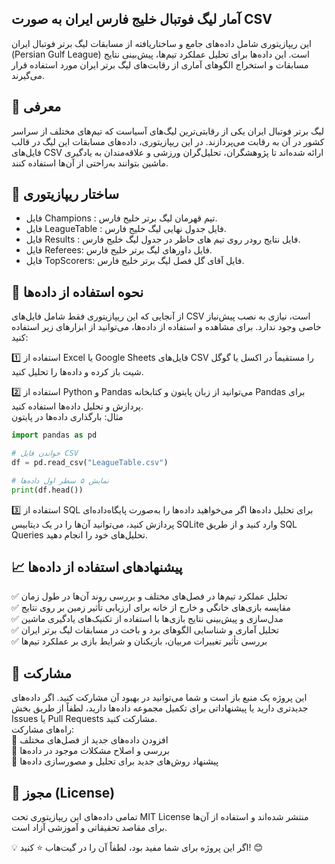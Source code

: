 ## آمار لیگ فوتبال خلیج فارس ایران به صورت CSV
این ریپازیتوری شامل داده‌های جامع و ساختاریافته از مسابقات لیگ برتر فوتبال ایران (Persian Gulf League) است. این داده‌ها برای تحلیل عملکرد تیم‌ها، پیش‌بینی نتایج مسابقات و استخراج الگوهای آماری از رقابت‌های لیگ برتر ایران مورد استفاده قرار می‌گیرند.

## 📌 معرفی
لیگ برتر فوتبال ایران یکی از رقابتی‌ترین لیگ‌های آسیاست که تیم‌های مختلف از سراسر کشور در آن به رقابت می‌پردازند. در این ریپازیتوری، داده‌های مسابقات این لیگ در قالب فایل‌های CSV ارائه شده‌اند تا پژوهشگران، تحلیل‌گران ورزشی و علاقه‌مندان به یادگیری ماشین بتوانند به‌راحتی از آن‌ها استفاده کنند.
## 📂 ساختار ریپازیتوری
- فایل Champions : تیم قهرمان لیگ برتر خلیج فارس.
- فایل LeagueTable : فایل جدول نهایی لیگ خلیج فارس.
- فایل Results : فایل نتایج رودر روی تیم های حاظر در جدول لیگ خلیج فارس.
- فایل Referees: فایل داورهای لیگ برتر خلیج فارس.
- فایل TopScorers: فایل آقای گل فصل لیگ برتر خلیج فارس.
## 🚀 نحوه استفاده از داده‌ها
از آنجایی که این ریپازیتوری فقط شامل فایل‌های CSV است، نیازی به نصب پیش‌نیاز خاصی وجود ندارد. برای مشاهده و استفاده از داده‌ها، می‌توانید از ابزارهای زیر استفاده کنید:

1️⃣ استفاده از Excel یا Google Sheets
فایل‌های CSV را مستقیماً در اکسل یا گوگل شیت باز کرده و داده‌ها را تحلیل کنید.

2️⃣ استفاده از Python و Pandas
می‌توانید از زبان پایتون و کتابخانه Pandas برای پردازش و تحلیل داده‌ها استفاده کنید.<br>
مثال: بارگذاری داده‌ها در پایتون
```python
import pandas as pd

# خواندن فایل CSV
df = pd.read_csv("LeagueTable.csv")

# نمایش ۵ سطر اول داده‌ها
print(df.head())

```
3️⃣ استفاده از SQL برای تحلیل داده‌ها
اگر می‌خواهید داده‌ها را به‌صورت پایگاه‌داده‌ای پردازش کنید، می‌توانید آن‌ها را در یک دیتابیس SQLite وارد کنید و از طریق SQL Queries تحلیل‌های خود را انجام دهید.
## 📈 پیشنهادهای استفاده از داده‌ها
✅ تحلیل عملکرد تیم‌ها در فصل‌های مختلف و بررسی روند آن‌ها در طول زمان<br>
✅ مقایسه بازی‌های خانگی و خارج از خانه برای ارزیابی تأثیر زمین بر روی نتایج<br>
✅ مدل‌سازی و پیش‌بینی نتایج بازی‌ها با استفاده از تکنیک‌های یادگیری ماشین<br>
✅ تحلیل آماری و شناسایی الگوهای برد و باخت در مسابقات لیگ برتر ایران<br>
✅ بررسی تأثیر تغییرات مربیان، بازیکنان و شرایط بازی بر عملکرد تیم‌ها<br>
## 🤝 مشارکت
این پروژه یک منبع باز است و شما می‌توانید در بهبود آن مشارکت کنید. اگر داده‌های جدیدتری دارید یا پیشنهاداتی برای تکمیل مجموعه داده‌ها دارید، لطفاً از طریق بخش Issues یا Pull Requests مشارکت کنید.<br>
راه‌های مشارکت:<br>
🔹 افزودن داده‌های جدید از فصل‌های مختلف<br>
🔹 بررسی و اصلاح مشکلات موجود در داده‌ها<br>
🔹 پیشنهاد روش‌های جدید برای تحلیل و مصورسازی داده‌ها<br>
## 📜 مجوز (License)
تمامی داده‌های این ریپازیتوری تحت MIT License منتشر شده‌اند و استفاده از آن‌ها برای مقاصد تحقیقاتی و آموزشی آزاد است.

💡 اگر این پروژه برای شما مفید بود، لطفاً آن را در گیت‌هاب ⭐ کنید! 😊
